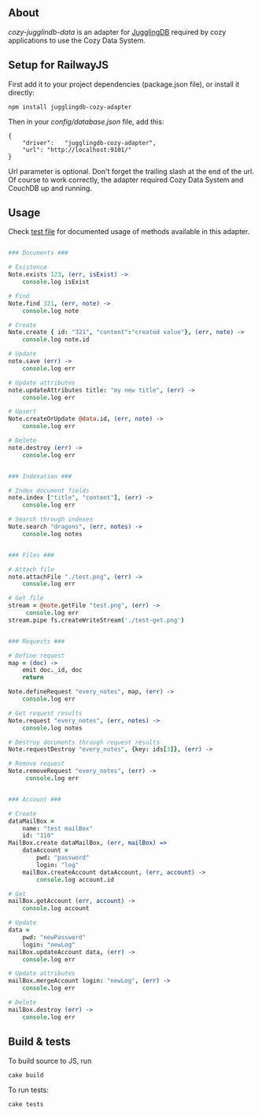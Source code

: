 ## About

*cozy-jugglindb-data* is an adapter for
[JugglingDB](https://github.com/1602/jugglingdb "JugglingDB") required by
cozy applications to use the Cozy Data System.

## Setup for RailwayJS

First add it to your project dependencies (package.json file), or install it
directly:

    npm install jugglingdb-cozy-adapter

Then in your *config/database.json* file, add this:

    {
        "driver":   "jugglingdb-cozy-adapter",
        "url": "http://localhost:9101/"
    }

Url parameter is optional. Don't forget the trailing slash at the end of the
url.  Of course to work correctly, the adapter required Cozy Data System and
CouchDB up and running.

## Usage

Check
[test file](https://github.com/mycozycloud/jugglingdb-cozy-adapter/blob/master/tests.coffee)
for documented usage of methods available in this adapter.

```coffeescript

### Documents ###

# Existence
Note.exists 123, (err, isExist) ->
    console.log isExist

# Find
Note.find 321, (err, note) ->
    console.log note

# Create
Note.create { id: "321", "content":"created value"}, (err, note) ->
    console.log note.id

# Update
note.save (err) ->
    console.log err

# Update attributes
note.updateAttributes title: "my new title", (err) ->
    console.log err

# Upsert
Note.createOrUpdate @data.id, (err, note) ->
    console.log err

# Delete
note.destroy (err) ->
    console.log err


### Indexation ###

# Index document fields
note.index ["title", "content"], (err) ->
    console.log err

# Search through indexes
Note.search "dragons", (err, notes) ->
    console.log notes


### Files ###

# Attach file
note.attachFile "./test.png", (err) ->
    console.log err

# Get file
stream = @note.getFile "test.png", (err) ->
     console.log err
stream.pipe fs.createWriteStream('./test-get.png')


### Requests ###

# Define request
map = (doc) ->
    emit doc._id, doc
    return

Note.defineRequest "every_notes", map, (err) ->
    console.log err

# Get request results
Note.request "every_notes", (err, notes) ->
    console.log notes

# Destroy documents through request results
Note.requestDestroy "every_notes", {key: ids[3]}, (err) ->

# Remove request
Note.removeRequest "every_notes", (err) ->
     console.log err


### Account ###

# Create
dataMailBox =
    name: "test mailBox"
    id: "110"
MailBox.create dataMailBox, (err, mailBox) =>
    dataAccount =
        pwd: "password"
        login: "log"
    mailBox.createAccount dataAccount, (err, account) ->
        console.log account.id

# Get
mailBox.getAccount (err, account) ->
    console.log account

# Update
data =
    pwd: "newPassword"
    login: "newLog"
mailBox.updateAccount data, (err) ->
    console.log err

# Update attributes
mailBox.mergeAccount login: "newLog", (err) ->
    console.log err

# Delete
mailBox.destroy (err) ->
    console.log err
```

## Build & tests

To build source to JS, run

    cake build

To run tests:

    cake tests
